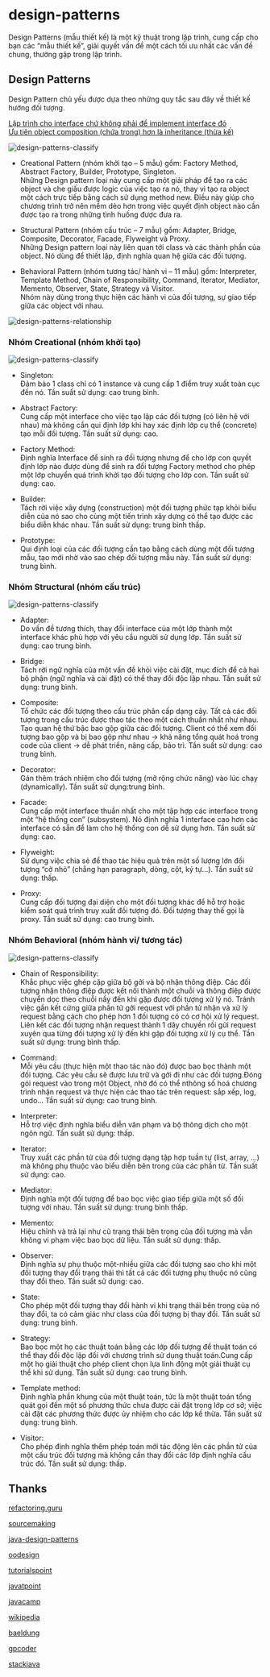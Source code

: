 # design-patterns

Design Patterns (mẫu thiết kế) là một kỹ thuật trong lập trình, cung cấp cho bạn các “mẫu thiết kế”, giải quyết vấn đề một cách tối ưu nhất các vấn đề chung, thường gặp trong lập trình.

## Design Patterns

Design Pattern chủ yếu được dựa theo những quy tắc sau đây về thiết kế hướng đối tượng.

[Lập trình cho interface chứ không phải để implement interface đó](https://stackoverflow.com/questions/2697783/what-does-program-to-interfaces-not-implementations-mean)\
[Ưu tiên object composition (chứa trong) hơn là inheritance (thừa kế)](https://stackoverflow.com/questions/49002/prefer-composition-over-inheritance)

![design-patterns-classify](image/design-patterns-classify.png)

- Creational Pattern (nhóm khởi tạo – 5 mẫu) gồm: Factory Method, Abstract Factory, Builder, Prototype, Singleton.\
Những Design pattern loại này cung cấp một giải pháp để tạo ra các object và che giấu được logic của việc tạo ra nó, thay vì tạo ra object một cách trực tiếp bằng cách sử dụng method new. Điều này giúp cho chương trình trở nên mềm dẻo hơn trong việc quyết định object nào cần được tạo ra trong những tình huống được đưa ra.

- Structural Pattern (nhóm cấu trúc – 7 mẫu) gồm: Adapter, Bridge, Composite, Decorator, Facade, Flyweight và Proxy.\
Những Design pattern loại này liên quan tới class và các thành phần của object. Nó dùng để thiết lập, định nghĩa quan hệ giữa các đối tượng.

- Behavioral Pattern (nhóm tương tác/ hành vi – 11 mẫu) gồm: Interpreter, Template Method, Chain of Responsibility, Command, Iterator, Mediator, Memento, Observer, State, Strategy và Visitor.\
Nhóm này dùng trong thực hiện các hành vi của đối tượng, sự giao tiếp giữa các object với nhau.

![design-patterns-relationship](image/design-patterns-relationship.jpg)

### Nhóm Creational (nhóm khởi tạo)

![design-patterns-classify](image/creational.png)

- Singleton:\
Đảm bảo 1 class chỉ có 1 instance và cung cấp 1 điểm truy xuất toàn cục đến nó.
Tần suất sử dụng: cao trung bình.

- Abstract Factory:\
Cung cấp một interface cho việc tạo lập các đối tượng (có liên hệ với nhau) mà không cần qui định lớp khi hay xác định lớp cụ thể (concrete) tạo mỗi đối tượng.
Tần suất sử dụng: cao.

- Factory Method:\
Định nghĩa Interface để sinh ra đối tượng nhưng để cho lớp con quyết định lớp nào được dùng để sinh ra đối tượng Factory method cho phép một lớp chuyển quá trình khởi tạo đối tượng cho lớp con.
Tần suất sử dụng: cao.

- Builder:\
Tách rời việc xây dựng (construction) một đối tượng phức tạp khỏi biểu diễn của nó sao cho cùng một tiến trình xây dựng có thể tạo được các biểu diễn khác nhau.
Tần suất sử dụng: trung bình thấp.

- Prototype:\
Qui định loại của các đối tượng cần tạo bằng cách dùng một đối tượng mẫu, tạo mới nhờ vào sao chép đối tượng mẫu này.
Tần suất sử dụng: trung bình.

### Nhóm Structural (nhóm cấu trúc)

![design-patterns-classify](image/structural.png)

- Adapter:\
Do vấn đề tương thích, thay đổi interface của một lớp thành một interface khác phù hợp với yêu cầu người sử dụng lớp.
Tần suất sử dụng: cao trung bình.

- Bridge:\
Tách rời ngữ nghĩa của một vấn đề khỏi việc cài đặt, mục đích để cả hai bộ phận (ngữ nghĩa và cài đặt) có thể thay đổi độc lập nhau.
Tần suất sử dụng: trung bình.

- Composite:\
Tổ chức các đối tượng theo cấu trúc phân cấp dạng cây. Tất cả các đối tượng trong cấu trúc được thao tác theo một cách thuần nhất như nhau.
Tạo quan hệ thứ bậc bao gộp giữa các đối tượng. Client có thể xem đối tượng bao gộp và bị bao gộp như nhau -> khả năng tổng quát hoá trong code của client -> dễ phát triển, nâng cấp, bảo trì.
Tần suất sử dụng: cao trung bình.

- Decorator:\
Gán thêm trách nhiệm cho đối tượng (mở rộng chức năng) vào lúc chạy (dynamically).
Tần suất sử dụng:trung bình.

- Facade:\
Cung cấp một interface thuần nhất cho một tập hợp các interface trong một “hệ thống con” (subsystem). Nó định nghĩa 1 interface cao hơn các interface có sẵn để làm cho hệ thống con dễ sử dụng hơn.
Tần suất sử dụng: cao.

- Flyweight:\
Sử dụng việc chia sẻ để thao tác hiệu quả trên một số lượng lớn đối tượng “cở nhỏ” (chẳng hạn paragraph, dòng, cột, ký tự…).
Tần suất sử dụng: thấp.

- Proxy:\
Cung cấp đối tượng đại diện cho một đối tượng khác để hỗ trợ hoặc kiểm soát quá trình truy xuất đối tượng đó. Đối tượng thay thế gọi là proxy.
Tần suất sử dụng: cao trung bình.

### Nhóm Behavioral (nhóm hành vi/ tương tác)

![design-patterns-classify](image/behavioral.png)

- Chain of Responsibility:\
Khắc phục việc ghép cặp giữa bộ gởi và bộ nhận thông điệp. Các đối tượng nhận thông điệp được kết nối thành một chuỗi và thông điệp được chuyển dọc theo chuỗi nầy đến khi gặp được đối tượng xử lý nó. Tránh việc gắn kết cứng giữa phần tử gởi request với phần tử nhận và xử lý request bằng cách cho phép hơn 1 đối tượng có có cơ hội xử lý request. Liên kết các đối tượng nhận request thành 1 dây chuyền rồi gửi request xuyên qua từng đối tượng xử lý đến khi gặp đối tượng xử lý cụ thể.
Tần suất sử dụng: trung bình thấp.

- Command:\
Mỗi yêu cầu (thực hiện một thao tác nào đó) được bao bọc thành một đối tượng. Các yêu cầu sẽ được lưu trữ và gởi đi như các đối tượng.Đóng gói request vào trong một Object, nhờ đó có thể nthông số hoá chương trình nhận request và thực hiện các thao tác trên request: sắp xếp, log, undo…
Tần suất sử dụng: cao trung bình.

- Interpreter:\
Hỗ trợ việc định nghĩa biểu diễn văn phạm và bộ thông dịch cho một ngôn ngữ.
Tần suất sử dụng: thấp.

- Iterator:\
Truy xuất các phần tử của đối tượng dạng tập hợp tuần tự (list, array, …) mà không phụ thuộc vào biểu diễn bên trong của các phần tử.
Tần suất sử dụng: cao.

- Mediator:\
Định nghĩa một đối tượng để bao bọc việc giao tiếp giữa một số đối tượng với nhau.
Tần suất sử dụng: trung bình thấp.

- Memento:\
Hiệu chỉnh và trả lại như cũ trạng thái bên trong của đối tượng mà vẫn không vi phạm việc bao bọc dữ liệu.
Tần suất sử dụng: thấp.

- Observer:\
Định nghĩa sự phụ thuộc một-nhiều giữa các đối tượng sao cho khi một đối tượng thay đổi trạng thái thì tất cả các đối tượng phụ thuộc nó cũng thay đổi theo.
Tần suất sử dụng: cao.

- State:\
Cho phép một đối tượng thay đổi hành vi khi trạng thái bên trong của nó thay đổi, ta có cảm giác như class của đối tượng bị thay đổi.
Tần suất sử dụng: trung bình.

- Strategy:\
Bao bọc một họ các thuật toán bằng các lớp đối tượng để thuật toán có thể thay đổi độc lập đối với chương trình sử dụng thuật toán.Cung cấp một họ giải thuật cho phép client chọn lựa linh động một giải thuật cụ thể khi sử dụng.
Tần suất sử dụng: cao trung bình.

- Template method:\
Định nghĩa phần khung của một thuật toán, tức là một thuật toán tổng quát gọi đến một số phương thức chưa được cài đặt trong lớp cơ sở; việc cài đặt các phương thức được ủy nhiệm cho các lớp kế thừa.
Tần suất sử dụng: trung bình.

- Visitor:\
Cho phép định nghĩa thêm phép toán mới tác động lên các phần tử của một cấu trúc đối tượng mà không cần thay đổi các lớp định nghĩa cấu trúc đó.
Tần suất sử dụng: thấp.

## Thanks

[refactoring.guru](https://refactoring.guru/design-patterns)

[sourcemaking](https://sourcemaking.com/design_patterns)

[java-design-patterns](https://java-design-patterns.com/)

[oodesign](https://www.oodesign.com/)

[tutorialspoint](https://www.tutorialspoint.com/design_pattern/index.htm)

[javatpoint](https://www.javatpoint.com/design-patterns-in-java)

[javacamp](http://www.javacamp.org/designPattern/)

[wikipedia](https://en.wikipedia.org/wiki/Software_design_pattern)

[baeldung](https://www.baeldung.com/tag/pattern/)

[gpcoder](https://gpcoder.com/category/design-pattern/)

[stackjava](https://stackjava.com/category/design-pattern)
